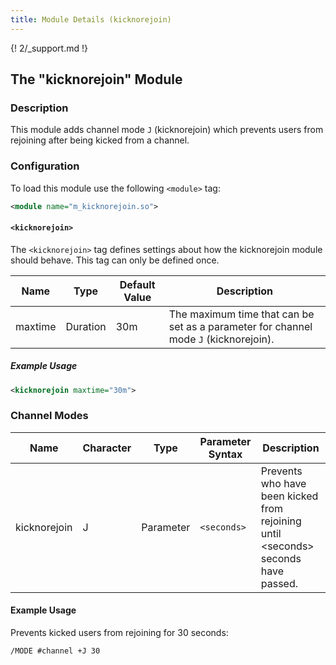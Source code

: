 ```yaml
---
title: Module Details (kicknorejoin)
---
```


{! 2/_support.md !}

## The "kicknorejoin" Module

### Description

This module adds channel mode `J` (kicknorejoin) which prevents users from rejoining after being kicked from a channel.

### Configuration

To load this module use the following `<module>` tag:

```xml
<module name="m_kicknorejoin.so">
```

#### `<kicknorejoin>`

The `<kicknorejoin>` tag defines settings about how the kicknorejoin module should behave. This tag can only be defined once.

Name    | Type     | Default Value | Description
------- | -------- | ------------- | -----------
maxtime | Duration | 30m           | The maximum time that can be set as a parameter for channel mode `J` (kicknorejoin).

##### Example Usage

```xml
<kicknorejoin maxtime="30m">
```

### Channel Modes

Name         | Character | Type      | Parameter Syntax | Description
------------ | --------- | --------- | ---------------- | -----------
kicknorejoin | J         | Parameter | `<seconds>`      | Prevents who have been kicked from rejoining until &lt;seconds&gt; seconds have passed.

#### Example Usage

Prevents kicked users from rejoining for 30 seconds:

```plaintext
/MODE #channel +J 30
```
